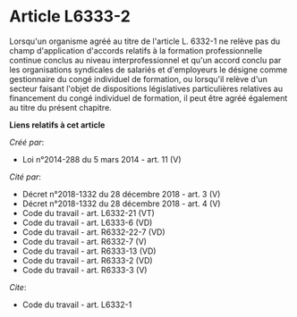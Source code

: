 # Article L6333-2

Lorsqu'un organisme agréé au titre de l'article L. 6332-1 ne relève pas du champ d'application d'accords relatifs à la
formation professionnelle continue conclus au niveau interprofessionnel et qu'un accord conclu par les organisations
syndicales de salariés et d'employeurs le désigne comme gestionnaire du congé individuel de formation, ou lorsqu'il relève
d'un secteur faisant l'objet de dispositions législatives particulières relatives au financement du congé individuel de
formation, il peut être agréé également au titre du présent chapitre.

**Liens relatifs à cet article**

_Créé par_:

  - Loi n°2014-288 du 5 mars 2014 - art. 11 (V)

_Cité par_:

  - Décret n°2018-1332 du 28 décembre 2018 - art. 3 (V)
  - Décret n°2018-1332 du 28 décembre 2018 - art. 4 (V)
  - Code du travail - art. L6332-21 (VT)
  - Code du travail - art. L6333-6 (VD)
  - Code du travail - art. R6332-22-7 (VD)
  - Code du travail - art. R6332-7 (V)
  - Code du travail - art. R6333-13 (VD)
  - Code du travail - art. R6333-2 (VD)
  - Code du travail - art. R6333-3 (V)

_Cite_:

  - Code du travail - art. L6332-1
